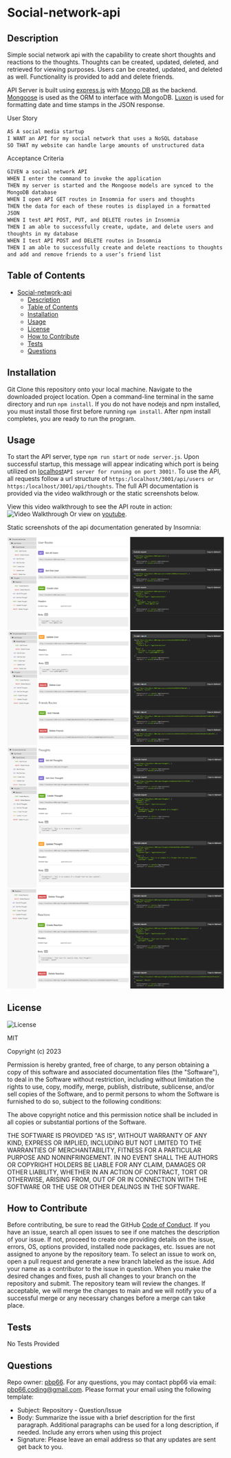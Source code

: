 # Social-network-api

## Description

Simple social network api with the capability to create short thoughts and reactions to the thoughts. Thoughts can be created, updated, deleted, and retrieved for viewing purposes. Users can be created, updated, and deleted as well. Functionality is provided to add and delete friends.

API Server is built using [express.js](https://expressjs.com/) with [Mongo DB](https://www.mongodb.com/) as the backend. [Mongoose](https://mongoosejs.com/docs/) is used as the ORM to interface with MongoDB. [Luxon](https://moment.github.io/luxon/#/?id=luxon) is used for formatting date and time stamps in the JSON response.

User Story

```
AS A social media startup
I WANT an API for my social network that uses a NoSQL database
SO THAT my website can handle large amounts of unstructured data
```

Acceptance Criteria

```
GIVEN a social network API
WHEN I enter the command to invoke the application
THEN my server is started and the Mongoose models are synced to the MongoDB database
WHEN I open API GET routes in Insomnia for users and thoughts
THEN the data for each of these routes is displayed in a formatted JSON
WHEN I test API POST, PUT, and DELETE routes in Insomnia
THEN I am able to successfully create, update, and delete users and thoughts in my database
WHEN I test API POST and DELETE routes in Insomnia
THEN I am able to successfully create and delete reactions to thoughts and add and remove friends to a user’s friend list
```

## Table of Contents

- [Social-network-api](#social-network-api)
  - [Description](#description)
  - [Table of Contents](#table-of-contents)
  - [Installation](#installation)
  - [Usage](#usage)
  - [License](#license)
  - [How to Contribute](#how-to-contribute)
  - [Tests](#tests)
  - [Questions](#questions)

## Installation

Git Clone this repository onto your local machine. Navigate to the downloaded project location. Open a command-line terminal in the same directory and run `npm install`. If you do not have nodejs and npm installed, you must install those first before running `npm install`. After npm install completes, you are ready to run the program.

## Usage

To start the API server, type `npm run start` or `node server.js`. Upon successful startup, this message will appear indicating which port is being utilized on [localhost](https://localhost/3001)`API server for running on port 3001!`. To use the API, all requests follow a url structure of `https:/localhost/3001/api/users or https:/localhost/3001/api/thoughts`. The full API documentation is provided via the video walkthrough or the static screenshots below.

View this video walkthrough to see the API route in action:
![[Video Walkthrough](./assets/readme/01-video-thumbnail.png)](https://drive.google.com/file/d/1NK0sIh4GxKipPgGycMGyYgrKQWzpKnKA/view
)
Or view on [youtube](https://youtu.be/qykdhZ04bJA).

Static screenshots of the api documentation generated by Insomnia:

![api-doc-1](./assets/readme/01-api-doc.png)
![api-doc-2](./assets/readme/02-api-doc.png)
![api-doc-3](./assets/readme/03-api-doc.png)
![api-doc-4](./assets/readme/04-api-doc.png)

## License

![License](https://img.shields.io/static/v1?label=license&message=MIT&color=brightgreen)

MIT

Copyright (c) 2023

Permission is hereby granted, free of charge, to any person obtaining a copy of this software and associated documentation files (the "Software"), to deal in the Software without restriction, including without limitation the rights to use, copy, modify, merge, publish, distribute, sublicense, and/or sell copies of the Software, and to permit persons to whom the Software is furnished to do so, subject to the following conditions:

The above copyright notice and this permission notice shall be included in all copies or substantial portions of the Software.

THE SOFTWARE IS PROVIDED "AS IS", WITHOUT WARRANTY OF ANY KIND, EXPRESS OR IMPLIED, INCLUDING BUT NOT LIMITED TO THE WARRANTIES OF MERCHANTABILITY, FITNESS FOR A PARTICULAR PURPOSE AND NONINFRINGEMENT. IN NO EVENT SHALL THE AUTHORS OR COPYRIGHT HOLDERS BE LIABLE FOR ANY CLAIM, DAMAGES OR OTHER LIABILITY, WHETHER IN AN ACTION OF CONTRACT, TORT OR OTHERWISE, ARISING FROM, OUT OF OR IN CONNECTION WITH THE SOFTWARE OR THE USE OR OTHER DEALINGS IN THE SOFTWARE.

## How to Contribute

Before contributing, be sure to read the GitHub [Code of Conduct](https://github.com/github/docs/blob/main/CODE_OF_CONDUCT.md). If you have an issue, search all open issues to see if one matches the description of your issue. If not, proceed to create one providing details on the issue, errors, OS, options provided, installed node packages, etc. Issues are not assigned to anyone by the repository team. To select an issue to work on, open a pull request and generate a new branch labeled as the issue. Add your name as a contributor to the issue in question. When you make the desired changes and fixes, push all changes to your branch on the repository and submit. The repository team will review the changes. If acceptable, we will merge the changes to main and we will notify you of a successful merge or any necessary changes before a merge can take place.

## Tests

No Tests Provided

## Questions

Repo owner: [pbp66](https://github.com/pbp66).
For any questions, you may contact pbp66 via email: pbp66.coding@gmail.com. Please format your email using the following template:

-   Subject: Repository - Question/Issue
-   Body: Summarize the issue with a brief description for the first paragraph. Additional paragraphs can be used for a long description, if needed. Include any errors when using this project
-   Signature: Please leave an email address so that any updates are sent get back to you.
